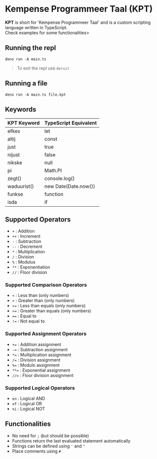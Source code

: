 # Kempense Programmeer Taal (KPT)

**KPT** is short for 'Kempense Programmeer Taal' and is a custom scripting language written in TypeScript.  
Check examples for some functionalities>

## Running the repl
```shell
deno run -A main.ts
```
> To exit the repl use `deruit`

## Running a file
```shell
deno run -A main.ts file.kpt
```

## Keywords

| KPT Keyword | TypeScript Equivalent |
| ----------- | ---------------------- |
| efkes       | let                    |
| altij       | const                  |
| just        | true                   |
| nijust      | false                  |
| nikske      | null                   |
| pi          | Math.PI                |
| zegt()      | console.log()          |
| waduurist() | new Date(Date.now())   |
| funkse      | function               |
| isda        | if                     |

## Supported Operators
- `+` : Addition
- `++` : Increment
- `-` : Subtraction
- `--` : Decrement
- `*` : Multiplication
- `/` : Division
- `%` : Modulus
- `**` : Exponentiation
- `//` : Floor division
### Supported Comparison Operators
- `<` : Less than (only numbers)
- `>` : Greater than (only numbers)
- `<=` : Less than equals (only numbers)
- `>=` : Greater than equals (only numbers)
- `==` : Equal to
- `!=` : Not equal to
### Supported Assignment Operators
- `+=` : Addition assignment
- `-=` : Subtraction assignment
- `*=` : Multiplication assignment
- `/=` : Division assignment
- `%=` : Modulo assignment
- `**=` : Exponential assignment
- `//=` : Floor division assignment
### Supported Logical Operators
- `en` : Logical AND
- `of` : Logical OR
- `ni` : Logical NOT

## Functionalities
- No need for `;` (but should be possible)
- Functions return the last evaluated statement automatically
- Strings can be defined using `'` and `"`
- Place comments using `#`
